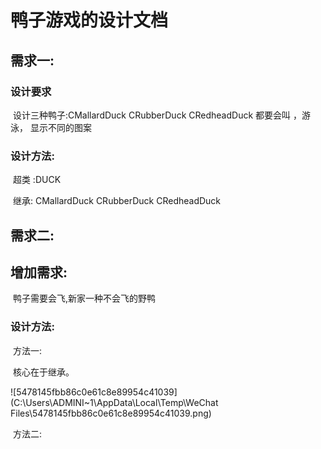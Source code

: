 # 鸭子游戏的设计文档

## 需求一:

### 	设计要求

​			设计三种鸭子:CMallardDuck  CRubberDuck CRedheadDuck 都要会叫 ，游泳， 显示不同的图案

### 	设计方法:

​			超类 :DUCK

​			继承: CMallardDuck   CRubberDuck  CRedheadDuck 



## 需求二:

## 增加需求:

​		鸭子需要会飞,新家一种不会飞的野鸭

### 设计方法:

​		方法一:

​			核心在于继承。		

![5478145fbb86c0e61c8e89954c41039](C:\Users\ADMINI~1\AppData\Local\Temp\WeChat Files\5478145fbb86c0e61c8e89954c41039.png)

​		方法二:

​				

​	